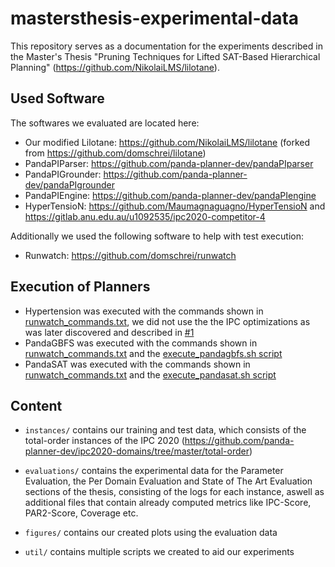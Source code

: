 # mastersthesis-experimental-data

This repository serves as a documentation for the experiments described in the Master's Thesis "Pruning Techniques for Lifted SAT-Based Hierarchical Planning" (https://github.com/NikolaiLMS/lilotane).

## Used Software

The softwares we evaluated are located here:

* Our modified Lilotane: https://github.com/NikolaiLMS/lilotane (forked from https://github.com/domschrei/lilotane)
* PandaPIParser: https://github.com/panda-planner-dev/pandaPIparser
* PandaPIGrounder: https://github.com/panda-planner-dev/pandaPIgrounder
* PandaPIEngine: https://github.com/panda-planner-dev/pandaPIengine
* HyperTensioN: https://github.com/Maumagnaguagno/HyperTensioN and https://gitlab.anu.edu.au/u1092535/ipc2020-competitor-4

Additionally we used the following software to help with test execution:
* Runwatch: https://github.com/domschrei/runwatch

## Execution of Planners
* Hypertension was executed with the commands shown in [runwatch_commands.txt](https://github.com/NikolaiLMS/mastersthesis-experimental-data/blob/main/evaluations/sotaevaluation/Hypertension_IPC/runwatch_commands.txt), we did not use the the IPC optimizations as was later discovered and described in [#1](https://github.com/NikolaiLMS/mastersthesis-experimental-data/issues/1)
* PandaGBFS was executed with the commands shown in [runwatch_commands.txt](https://github.com/NikolaiLMS/mastersthesis-experimental-data/blob/main/evaluations/sotaevaluation/PandaGBFSRC2ADD/runwatch_commands.txt) and the [execute_pandagbfs.sh script](https://github.com/NikolaiLMS/mastersthesis-experimental-data/blob/main/util/execute_pandagbfs.sh)
* PandaSAT was executed with the commands shown in [runwatch_commands.txt](https://github.com/NikolaiLMS/mastersthesis-experimental-data/blob/main/evaluations/sotaevaluation/PandaSAT/runwatch_commands.txt) and the [execute_pandasat.sh script](https://github.com/NikolaiLMS/mastersthesis-experimental-data/blob/main/util/execute_pandasat.sh)

## Content
* `instances/` contains our training and test data, which consists of the total-order instances of the IPC 2020 (https://github.com/panda-planner-dev/ipc2020-domains/tree/master/total-order)

* `evaluations/` contains the experimental data for the Parameter Evaluation, the Per Domain Evaluation and State of The Art Evaluation sections of the thesis, consisting of the logs for each instance, aswell as additional files that contain already computed metrics like IPC-Score, PAR2-Score, Coverage etc.

* `figures/` contains our created plots using the evaluation data

* `util/` contains multiple scripts we created to aid our experiments

